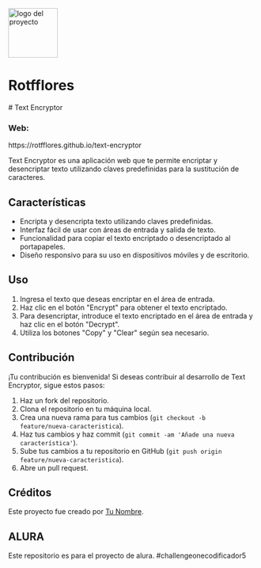 <img src="https://raw.githubusercontent.com/rotfflores/web/main/img/logo.png" alt="logo del proyecto" width="100" />
<h1>Rotfflores</h1>
# Text Encryptor
<h3>Web:</h3> https://rotfflores.github.io/text-encryptor

Text Encryptor es una aplicación web que te permite encriptar y desencriptar texto utilizando claves predefinidas para la sustitución de caracteres.

## Características

- Encripta y desencripta texto utilizando claves predefinidas.
- Interfaz fácil de usar con áreas de entrada y salida de texto.
- Funcionalidad para copiar el texto encriptado o desencriptado al portapapeles.
- Diseño responsivo para su uso en dispositivos móviles y de escritorio.

## Uso

1. Ingresa el texto que deseas encriptar en el área de entrada.
2. Haz clic en el botón "Encrypt" para obtener el texto encriptado.
3. Para desencriptar, introduce el texto encriptado en el área de entrada y haz clic en el botón "Decrypt".
4. Utiliza los botones "Copy" y "Clear" según sea necesario.

## Contribución

¡Tu contribución es bienvenida! Si deseas contribuir al desarrollo de Text Encryptor, sigue estos pasos:

1. Haz un fork del repositorio.
2. Clona el repositorio en tu máquina local.
3. Crea una nueva rama para tus cambios (`git checkout -b feature/nueva-caracteristica`).
4. Haz tus cambios y haz commit (`git commit -am 'Añade una nueva característica'`).
5. Sube tus cambios a tu repositorio en GitHub (`git push origin feature/nueva-caracteristica`).
6. Abre un pull request.

## Créditos

Este proyecto fue creado por [Tu Nombre](https://github.com/rotfflores).

## ALURA
Este repositorio es para el proyecto de alura.
#challengeonecodificador5
